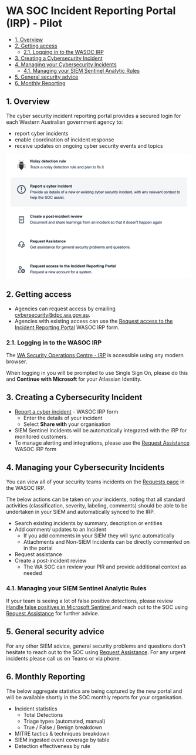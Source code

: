 # WA SOC Incident Reporting Portal (IRP) - Pilot

- [1. Overview](#1-overview)
- [2. Getting access](#2-getting-access)
  - [2.1. Logging in to the WASOC IRP](#21-logging-in-to-the-wasoc-irp)
- [3. Creating a Cybersecurity Incident](#3-creating-a-cybersecurity-incident)
- [4. Managing your Cybersecurity Incidents](#4-managing-your-cybersecurity-incidents)
  - [4.1. Managing your SIEM Sentinel Analytic Rules](#41-managing-your-siem-sentinel-analytic-rules)
- [5. General security advice](#5-general-security-advice)
- [6. Monthly Reporting](#6-monthly-reporting)

## 1. Overview

The cyber security incident reporting portal provides a secured login for each Western Australian government agency to:

- report cyber incidents
- enable coordination of incident response
- receive updates on ongoing cyber security events and topics

![Portal Overview](/images/portal-overview.png)

## 2. Getting access

- Agencies can request access by emailing cybersecurity@dpc.wa.gov.au.
- Agencies with existing access can use the [Request access to the Incident Reporting Portal](https://wasoc.atlassian.net/servicedesk/customer/portal/2/group/1/create/8) WASOC IRP form.

### 2.1. Logging in to the WASOC IRP

The [WA Security Operations Centre - IRP](https://wasoc.atlassian.net/servicedesk/customer/portals "https://wasoc.atlassian.net/servicedesk/customer/portals") is accessible using any modern browser.

When logging in you will be prompted to use Single Sign On, please do this and **Continue with Microsoft** for your Atlassian Identity.

## 3. Creating a Cybersecurity Incident

- [Report a cyber incident](https://wasoc.atlassian.net/servicedesk/customer/portal/2/group/1/create/19) - WASOC IRP form
  - Enter the details of your incident
  - Select **Share with** your organisation
- SIEM Sentinel incidents will be automatically integrated with the IRP for monitored customers.
- To manage alerting and integrations, please use the [Request Assistance](https://wasoc.atlassian.net/servicedesk/customer/portal/2/group/1/create/1) WASOC IRP form


## 4. Managing your Cybersecurity Incidents

You can view all of your security teams incidents on the [Requests page](https://wasoc.atlassian.net/servicedesk/customer/user/requests?page=1&reporter=all) in the WASOC IRP.

The below actions can be taken on your incidents, noting that all standard activities (classification, severity, labeling, comments) should be able to be undertaken in your SIEM and automatically synced to the IRP.

- Search existing incidents by summary, description or entities
- Add comment/ updates to an Incident
  - If you add comments in your SIEM they will sync automatically
  - Attachments and Non-SIEM Incidents can be directly commented on in the portal
- Request assistance
- Create a post-incident review
  - The WA SOC can review your PIR and provide additional context as needed

### 4.1. Managing your SIEM Sentinel Analytic Rules

If your team is seeing a lot of false positive detections, please review [Handle false positives in Microsoft Sentinel
](https://docs.microsoft.com/en-us/azure/sentinel/false-positives) and reach out to the SOC using [Request Assistance](https://wasoc.atlassian.net/servicedesk/customer/portal/2/group/1/create/1) for further advice.

## 5. General security advice

For any other SIEM advice, general security problems and questions don't hesitate to reach out to the SOC using [Request Assistance](https://wasoc.atlassian.net/servicedesk/customer/portal/2/group/1/create/1). For any urgent incidents please call us on Teams or via phone.

## 6. Monthly Reporting

The below aggregate statistics are being captured by the new portal and will be available shortly in the SOC monthly reports for your organisation.

- Incident statistics
  - Total Detections
  - Triage types (automated, manual)
  - True / False / Benign breakdown
- MITRE tactics & techniques breakdown
- SIEM ingested event coverage by table
- Detection effectiveness by rule
